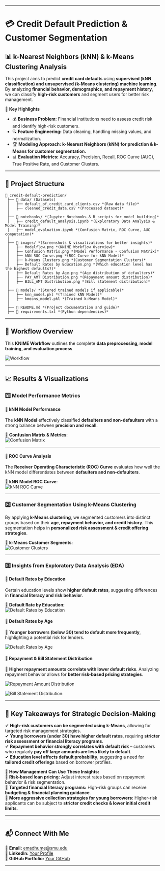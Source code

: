 
---

# **💳 Credit Default Prediction & Customer Segmentation**  
## **📊 k-Nearest Neighbors (kNN) & k-Means Clustering Analysis**  
This project aims to predict **credit card defaults** using **supervised (kNN classification) and unsupervised (k-Means clustering) machine learning**. By analyzing **financial behavior, demographics, and repayment history**, we can classify **high-risk customers** and segment users for better risk management.  

📌 **Key Highlights**  
- 💰 **Business Problem:** Financial institutions need to assess credit risk and identify high-risk customers.  
- 🔍 **Feature Engineering:** Data cleaning, handling missing values, and normalization.  
- 🏆 **Modeling Approach:** **k-Nearest Neighbors (kNN) for prediction & k-Means for customer segmentation.**  
- 📊 **Evaluation Metrics:** Accuracy, Precision, Recall, ROC Curve (AUC), True Positive Rate, and Customer Clusters.  

---

## **📂 Project Structure**  
```
📂 credit-default-prediction/
 ├── 📂 data/ (Datasets)
 │   ├── default_of_credit_card_clients.csv *(Raw data file)*
 │   ├── cleaned_credit_data.csv *(Processed dataset)*
 │  
 ├── 📂 notebooks/ *(Jupyter Notebooks & R scripts for model building)*
 │   ├── credit_default_analysis.ipynb *(Exploratory Data Analysis & Model Training)*
 │   ├── model_evaluation.ipynb *(Confusion Matrix, ROC Curve, AUC computation)*
 │  
 ├── 📂 images/ *(Screenshots & visualizations for better insights)*
 │   ├── Modelflow.png *(KNIME Workflow Overview)*
 │   ├── Confusion Matrix.png *(Model Performance - Confusion Matrix)*
 │   ├── kNN ROC Curve.png *(ROC Curve for kNN Model)*
 │   ├── k-Means Clusters.png *(Customer Segmentation Clusters)*
 │   ├── Default Rates by Education.png *(Which education level has the highest defaults?)*
 │   ├── Default Rates by Age.png *(Age distribution of defaulters)*
 │   ├── PAY_AMT Distribution.png *(Repayment amount distribution)*
 │   ├── BILL_AMT Distribution.png *(Bill statement distribution)*
 │  
 ├── 📂 models/ *(Stored trained models if applicable)*
 │   ├── knn_model.pkl *(Trained kNN Model)*
 │   ├── kmeans_model.pkl *(Trained k-Means Model)*
 │  
 ├── 📜 README.md *(Project documentation and guide)*
 ├── 📜 requirements.txt *(Python dependencies)*
```

---

## **📌 Workflow Overview**  
This **KNIME Workflow** outlines the complete **data preprocessing, model training, and evaluation process**.  

![Workflow](https://github.com/EvidenceM290/Credit-Default-Prediction/blob/main/images/Modelflow.png)  

---

## **📈 Results & Visualizations**  
### **1️⃣ Model Performance Metrics**  
#### **🔹 kNN Model Performance**  
The **kNN Model** effectively classified **defaulters and non-defaulters** with a strong balance between **precision and recall**.  

📌 **Confusion Matrix & Metrics**:  
![Confusion Matrix](https://github.com/EvidenceM290/Credit-Default-Prediction/blob/main/images/Confusion%20Matrix.png)  

---

#### **🔹 ROC Curve Analysis**  
The **Receiver Operating Characteristic (ROC) Curve** evaluates how well the kNN model differentiates between **defaulters and non-defaulters**.  

📌 **kNN Model ROC Curve**:  
![kNN ROC Curve](https://github.com/EvidenceM290/Credit-Default-Prediction/blob/main/images/kNN%20ROC%20Curve.png)  

---

### **2️⃣ Customer Segmentation Using k-Means Clustering**  
By applying **k-Means clustering**, we segmented customers into distinct groups based on their **age, repayment behavior, and credit history**. This segmentation helps in **personalized risk assessment & credit offering strategies**.

📌 **k-Means Customer Segments**:  
![Customer Clusters](https://github.com/EvidenceM290/Credit-Default-Prediction/blob/main/images/k-Means%20Clusters.png)  

---

### **3️⃣ Insights from Exploratory Data Analysis (EDA)**  
#### **🔹 Default Rates by Education**  
Certain education levels show **higher default rates**, suggesting differences in **financial literacy and risk behavior**.

📌 **Default Rate by Education**:  
![Default Rates by Education](https://github.com/EvidenceM290/Credit-Default-Prediction/blob/main/images/Default%20Rates%20by%20Education.png)  

#### **🔹 Default Rates by Age**  
📌 **Younger borrowers (below 30) tend to default more frequently**, highlighting a potential risk for lenders.  

![Default Rates by Age](https://github.com/EvidenceM290/Credit-Default-Prediction/blob/main/images/Default%20Rates%20by%20Age.png)  

#### **🔹 Repayment & Bill Statement Distribution**  
📌 **Higher repayment amounts correlate with lower default risks**. Analyzing repayment behavior allows for **better risk-based pricing strategies**.  

![Repayment Amount Distribution](https://github.com/EvidenceM290/Credit-Default-Prediction/blob/main/images/PAY_AMT%20Distribution.png)  

![Bill Statement Distribution](https://github.com/EvidenceM290/Credit-Default-Prediction/blob/main/images/BILL_AMT%20Distribution.png)  

---

## **🔹 Key Takeaways for Strategic Decision-Making**  
✔ **High-risk customers can be segmented using k-Means**, allowing for targeted risk management strategies.  
✔ **Young borrowers (under 30) have higher default rates**, requiring **stricter risk assessment or financial literacy programs**.  
✔ **Repayment behavior strongly correlates with default risk** – customers who regularly **pay off large amounts are less likely to default**.  
✔ **Education level affects default probability**, suggesting a need for **tailored credit offerings** based on borrower profiles.  

📌 **How Management Can Use These Insights:**  
🔹 **Risk-based loan pricing:** Adjust interest rates based on repayment behavior & risk segmentation.  
🔹 **Targeted financial literacy programs:** High-risk groups can receive **budgeting & financial planning guidance**.  
🔹 **More aggressive collection strategies for young borrowers:** Higher-risk applicants can be subject to **stricter credit checks & lower initial credit limits**.  

---


---

## **📬 Connect With Me**  
📧 **Email:** emadhume@smu.edu  
🔗 **LinkedIn:** [Your Profile](your-linkedin-url)  
📂 **GitHub Portfolio:** [Your GitHub](your-github-url)  

---
